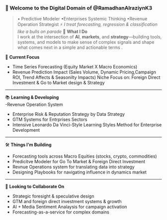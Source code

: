 ### 🎩 Welcome to the Digital Domain of @RamadhanAlraziynK3  
> • Predictive Modeler   •Enterprises Systemic Thinking  •Revenue Operation Strategist 
⚡ *I treat forecasting, regression & classification  like  a bulls on parade*
🔧 **What I Do**  
I work at the intersection of **AI**, **markets**, and **strategy**—building tools, systems, and models to make sense of complex signals and shape what comes next in a simple and actionable terms .
 
🧠 **Current Focus**  
- Time Series Forecasting (Equity Market X Macro Economics) 
- Revenue Prediction Impact  (Sales Volume, Dynamic Pricing,Campaign ROI, Trend Affects & Seasonilty Impacts)
  Niche Focus on: Foreign Direct Investment & Go to Market design & Strategy 
---

📚 **Learning & Developing**  
-Revenue Operation System
- Enterprise Risk & Reputation Strategy by Data Strategy  
- GTM Systems for Entrprises Sectors  
- Intensive Leonardo Da Vinci-Style Learning Styles Method for Enterprise Development 

---

🛠 **Things I'm Building**  
- Forecasting tools across Macro Equities  (stocks, crypto, commodities)  
- Predicitve Modeler for Go To Market & Foreign Direct Investment 
- Revnue Operations system  for translating data into strategy  
- Designing Playbooks for navigating influence in dynamics market 

---

🤝 **Looking to Collaborate On**  
- Strategic foresight & speculative design  
- GTM and foreign direct investment systems & growth
- AI + Media Sentiment Analaysis for campaign activation 
- Forecasting-as-a-service for complex domains  
